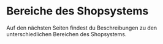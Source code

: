 # Bereiche des Shopsystems

Auf den nächsten Seiten findest du Beschreibungen zu den unterschiedlichen Bereichen des Shopsystems.


